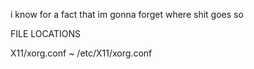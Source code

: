 i know for a fact that im gonna forget where shit goes so

FILE LOCATIONS

X11/xorg.conf ~ /etc/X11/xorg.conf

